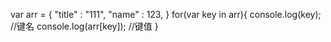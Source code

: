 var arr = {
  "title" : "111",
  "name" : 123,
}
for(var key in arr){
  console.log(key);        //键名
  console.log(arr[key]);   //键值
}
